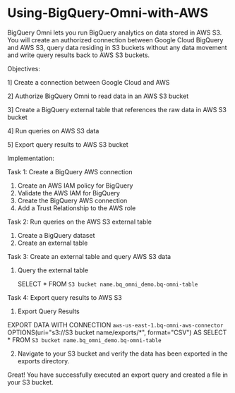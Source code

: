 # Using-BigQuery-Omni-with-AWS

BigQuery Omni lets you run BigQuery analytics on data stored in AWS S3. You will create an authorized connection between Google Cloud BigQuery and AWS S3, query data residing in S3 buckets without any data movement and write query results back to AWS S3 buckets.


Objectives:

1] Create a connection between Google Cloud and AWS

2] Authorize BigQuery Omni to read data in an AWS S3 bucket

3] Create a BigQuery external table that references the raw data in AWS S3 bucket

4] Run queries on AWS S3 data

5] Export query results to AWS S3 bucket


Implementation:

Task 1: Create a BigQuery AWS connection

1) Create an AWS IAM policy for BigQuery
2) Validate the AWS IAM for BigQuery
3) Create the BigQuery AWS connection
4) Add a Trust Relationship to the AWS role

Task 2: Run queries on the AWS S3 external table

1) Create a BigQuery dataset
2) Create an external table

Task 3: Create an external table and query AWS S3 data

1) Query the external table
   
   SELECT * FROM `S3 bucket name.bq_omni_demo.bq-omni-table`

Task 4: Export query results to AWS S3

1) Export Query Results
   
EXPORT DATA WITH CONNECTION `aws-us-east-1.bq-omni-aws-connector`
OPTIONS(uri="s3://S3 bucket name/exports/*", format="CSV")
AS SELECT * FROM `S3 bucket name.bq_omni_demo.bq-omni-table`

2) Navigate to your S3 bucket and verify the data has been exported in the exports directory.

Great! You have successfully executed an export query and created a file in your S3 bucket.
